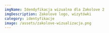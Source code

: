 ```yaml
---
imgName: Idendyfikacja wizualna dla Zakolove 2
imgDescription: Zakolove logo, wizytówki
category: identyfikacje
image: /assets/zakolove-wizualizacja.png
---
```

